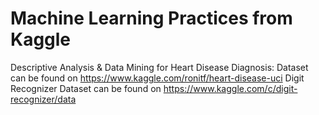 # Machine Learning Practices from Kaggle 
Descriptive Analysis & Data Mining for Heart Disease Diagnosis:
Dataset can be found on https://www.kaggle.com/ronitf/heart-disease-uci
Digit Recognizer
Dataset can be found on https://www.kaggle.com/c/digit-recognizer/data

